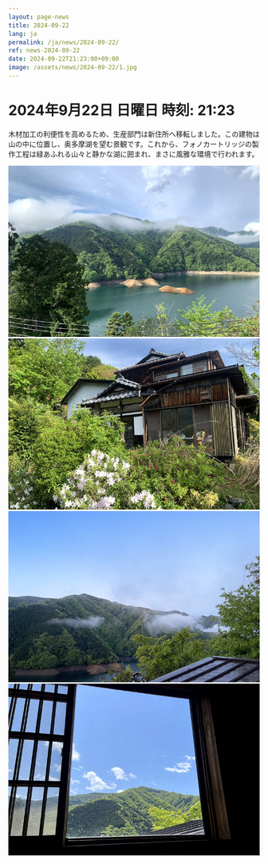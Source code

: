 ```yaml
---
layout: page-news
title: 2024-09-22
lang: ja
permalink: /ja/news/2024-09-22/
ref: news-2024-09-22
date: 2024-09-22T21:23:00+09:00
image: /assets/news/2024-09-22/1.jpg
---
```



# 2024年9月22日    日曜日    時刻: 21:23 


木材加工の利便性を高めるため、生産部門は新住所へ移転しました。この建物は山の中に位置し、奥多摩湖を望む景観です。これから、フォノカートリッジの製作工程は緑あふれる山々と静かな湖に囲まれ、まさに風雅な環境で行われます。


![1](/assets/news/2024-09-22/1.jpg)
![2](/assets/news/2024-09-22/2.jpg)
![3](/assets/news/2024-09-22/3.jpg)
![4](/assets/news/2024-09-22/4.jpg)
